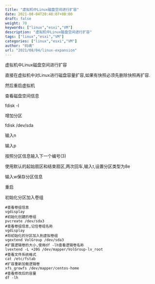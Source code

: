 ```yaml
---
title: "虚拟机中Linux磁盘空间进行扩容"
date: 2021-08-04T20:48:07+08:00
draft: false
weight: 70
keywords: ["linux","esxi","VM"]
description: "虚拟机中Linux磁盘空间进行扩容"
tags: ["linux","esxi","VM"]
categories: ["linux","esxi","VM"]
author: "码魂"
url: "2021/08/04/linux-expansion"
---
```

虚拟机中Linux磁盘空间进行扩容

直接在虚拟机中对Linux进行磁盘容量扩容,如果有快照必须先删除快照再扩容.

然后重启虚拟机

查看磁盘空间信息

fdisk -l

增加分区

fdisk /dev/sda

输入n

输入p

按照分区信息输入下一个编号(3)

使用默认的起始扇区和结束扇区,两次回车,输入t,设置分区类型为8e

输入w保存分区信息

重启

初始化分区加入卷组

    #查看卷组信息
    vgdisplay
    #初始化创建的卷组
    pvcreate /dev/sda3
    #查看卷组信息,记住卷组名称
    vgdisplay
    #将初始化的分区加入到虚拟卷组
    vgextend VolGroup /dev/sda3
    #扩展逻辑卷的大小,使用df -lh查看逻辑卷名称
    lvextend -L +20G /dev/mapper/VolGroup-lv_root
    #查看文件系统格式
    cat /etc/fstab
    #扩容重新加载逻辑卷
    xfs_growfs /dev/mapper/centos-home
    #查看修改后的容量
    df -lh
    
    
    


